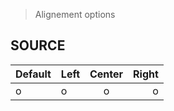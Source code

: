 > Alignement options

## SOURCE

| Default | Left | Center | Right |
|---------|:-----|:------:|------:|
| o       | o    |    o   |     o |
